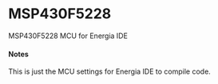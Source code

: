 # MSP430F5228
MSP430F5228 MCU for Energia IDE

#### Notes
This is just the MCU settings for Energia IDE to compile code.
